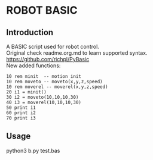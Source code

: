 # ROBOT BASIC 

## Introduction

A BASIC script used for robot control. <br>
Original check readme.org.md to learn supported syntax. <https://github.com/richpl/PyBasic> <br>
New added functions:<br>

```
10 rem minit  -- motion init
10 rem moveto -- moveto(x,y,z,speed)
10 rem moverel -- moverel(x,y,z,speed)
20 i1 = minit()
30 i2 = moveto(10,10,10,30)
40 i3 = moverel(10,10,10,30)
50 print i1
60 print i2
70 print i3
```

## Usage
python3 b.py test.bas

